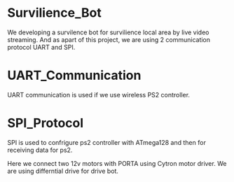 # Survilience_Bot

We developing a survilence bot for survilience local area by live video streaming.
And as apart of this project, we are using 2 communication protocol UART and SPI.

# UART_Communication

UART communication is used if we use wireless PS2 controller.

# SPI_Protocol

SPI is used to confrigure ps2 controller with ATmega128 and then for receiving data for ps2.

Here we connect two 12v motors with PORTA using Cytron motor driver. We are using differntial drive for drive bot.
